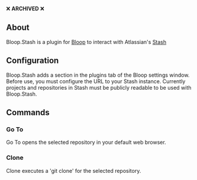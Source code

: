 :x: **ARCHIVED** :x:
## About
Bloop.Stash is a plugin for [Bloop](https://github.com/dstiert/bloop) to interact with Atlassian's [Stash](https://www.atlassian.com/software/stash)

## Configuration
Bloop.Stash adds a section in the plugins tab of the Bloop settings window. Before use, you must configure the URL to your Stash instance. Currently projects and repositories in Stash must be publicly readable to be used with Bloop.Stash.

## Commands

### Go To
Go To opens the selected repository in your default web browser.

### Clone
Clone executes a 'git clone' for the selected repository.

